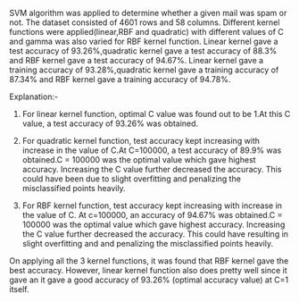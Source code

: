 SVM algorithm was applied to determine whether a given mail was spam or not. The dataset consisted of 4601 rows and 58 columns. 
Different kernel functions were applied(linear,RBF and quadratic) with different values of C and gamma was also varied for RBF kernel function.
Linear kernel gave a test accuracy of 93.26%,quadratic kernel gave a test accuracy of 88.3% and RBF kernel gave a test accuracy of 94.67%.
Linear kernel gave a training accuracy of 93.28%,quadratic kernel gave a training accuracy of 87.34% and RBF kernel gave a training accuracy of 94.78%. 

Explanation:-

1) For linear kernel function, optimal C value was found out to be 1.At this C value, a test accuracy of 93.26% was obtained.
2) For quadratic kernel function, test accuracy kept increasing with increase in the value of C.At C=100000, a test accuracy of 89.9% was obtained.C = 100000 was the optimal value which gave highest accuracy.
   Increasing the C value further decreased the accuracy. This could have been due to slight overfitting and penalizing the misclassified points heavily.
   
3) For RBF kernel function, test accuracy kept increasing with increase in the value of C. At c=100000, an accuracy of 94.67% was obtained.C = 100000 was the optimal value which gave highest accuracy.
   Increasing the C value further decreased the accuracy. This could have resulting in slight overfitting and and penalizing the misclassified points heavily.
   

  On applying all the 3 kernel functions, it was found that RBF kernel gave the best accuracy.
  However, linear kernel function also does pretty well since it gave an it gave a good accuracy of 93.26% (optimal accuracy value) at C=1 itself.
